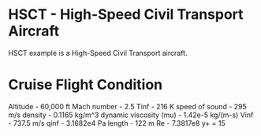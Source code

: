# HSCT - High-Speed Civil Transport Aircraft
HSCT example is a High-Speed Civil Transport aircraft.

# Cruise Flight Condition
Altitude - 60,000 ft
Mach number - 2.5
Tinf - 216 K
speed of sound - 295 m/s
density - 0.1165 kg/m^3
dynamic viscosity (mu) - 1.42e-5 kg/(m-s)
Vinf - 737.5 m/s
qinf - 3.1682e4 Pa
length - 122 m
Re - 7.3817e8
y+ = 15